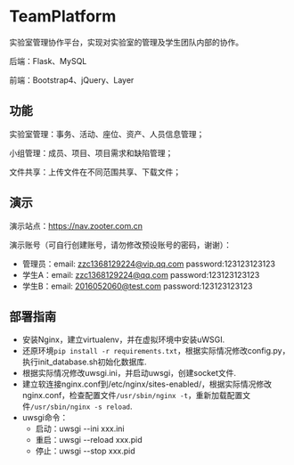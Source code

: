 # TeamPlatform

实验室管理协作平台，实现对实验室的管理及学生团队内部的协作。

后端：Flask、MySQL

前端：Bootstrap4、jQuery、Layer

## 功能

实验室管理：事务、活动、座位、资产、人员信息管理；

小组管理：成员、项目、项目需求和缺陷管理；

文件共享：上传文件在不同范围共享、下载文件；

## 演示

演示站点：https://nav.zooter.com.cn

演示账号（可自行创建账号，请勿修改预设账号的密码，谢谢）：

* 管理员：email: zzc1368129224@vip.qq.com password:123123123123
* 学生A：email: zzc1368129224@qq.com password:123123123123
* 学生B：email: 2016052060@test.com password:123123123123

## 部署指南

* 安装Nginx，建立virtualenv，并在虚拟环境中安装uWSGI.
* 还原环境`pip install -r requirements.txt`，根据实际情况修改config.py，执行init_database.sh初始化数据库.
* 根据实际情况修改uwsgi.ini，并启动uwsgi，创建socket文件.
* 建立软连接nginx.conf到/etc/nginx/sites-enabled/，根据实际情况修改nginx.conf，检查配置文件`/usr/sbin/nginx -t`，重新加载配置文件`/usr/sbin/nginx -s reload`.
* uwsgi命令：
  * 启动：uwsgi --ini xxx.ini
  * 重启：uwsgi --reload xxx.pid
  * 停止：uwsgi --stop xxx.pid

